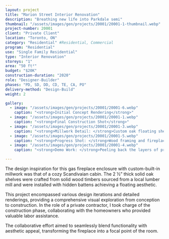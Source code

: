 ```yaml
---
layout: project 
title: "Marion Street Interior Renovation"
description: "Breathing new life into Parkdale semi"
thumbnail: "/assets/images/gen/projects/20001/20001-1-thumbnail.webp"
project-number: 20001
client: "Private Client"
location: "Toronto, ON"
category: "Residential" #Residential, Commercial 
program: "Residential"
use: "Single Family Residential"
type: "Interior Renovation"
storeys: "1"
area: "50 ft²"
budget: "$20K"
construction-duration: "2020"
role: "Designer-Builder"
phases: "PD, SD, DD, CD, TE, CA, PO"
delivery-method: "Design-Build"
weight: 2

gallery:
  - image: "/assets/images/gen/projects/20001/20001-6.webp"
    caption: "<strong>Initial Concept Rendering</strong>"
  - image: "/assets/images/gen/projects/20001/20001-1.webp"
    caption: "<strong>Final Construction Shot</strong>"
  - image: "/assets/images/gen/projects/20001/20001-3.webp"
    caption: "<strong>Millwork Detail: </strong>Custom oak floating shelves and MDF cabinets with oak accents."
  - image: "/assets/images/gen/projects/20001/20001-5.webp"
    caption: "<strong>Progress Shot: </strong>Wood framing and fireplace installation in progress."
  - image: "/assets/images/gen/projects/20001/20001-4.webp"
    caption: "<strong>Demo Work: </strong>Peeling back the layers of previous interventions to reaveal original lathe & plaster walls."

---
```


The design inspiration for this gas fireplace enclosure with custom-built-in millwork was that of a cozy Scandivaian cabin. The 2 ½” thick solid oak shelves were crafted from solid wood timbers sourced from a local lumber mill and were installed with hidden battens achieving a floating aesthetic.

This project encompassed various design iterations and detailed renderings, providing a comprehensive visual exploration from conception to construction. In the role of a private contractor, I took charge of the construction phase, collaborating with the homeowners who provided valuable labor assistance. 

The collaborative effort aimed to seamlessly blend functionality with aesthetic appeal, transforming the fireplace into a focal point of the room. 
